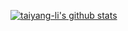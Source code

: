 
<!--
**taiyang-li/taiyang-li** is a ✨ _special_ ✨ repository because its `README.md` (this file) appears on your GitHub profile.

Here are some ideas to get you started:

- 🔭 I’m currently working on ...
- 🌱 I’m currently learning ...
- 👯 I’m looking to collaborate on ...
- 🤔 I’m looking for help with ...
- 💬 Ask me about ...
- 📫 How to reach me: ...
- 😄 Pronouns: ...
- ⚡ Fun fact: ...
-->
[![taiyang-li's github stats](https://github-readme-stats.vercel.app/api?username=taiyang-li&show_icons=true)](https://github.com/anuraghazra/github-readme-stats)
